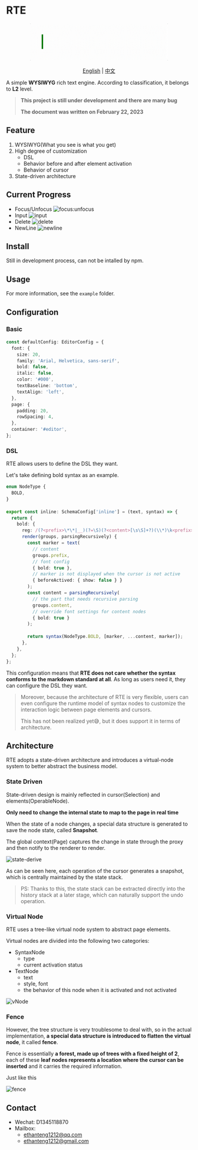 # RTE

<p align="center"><img src="./logo.gif" alt="logo" height="100"></p>
<p align="center"><a href="./README.md">English</a> | <a href="./README-zh.md">中文</a></p>

A simple **WYSIWYG** rich text engine. According to classification, it belongs to **L2** level.

> **This project is still under development and there are many bug**
>
> **The document was written on February 22, 2023**

## Feature

1. WYSIWYG(What you see is what you get)
2. High degree of customization
   - DSL
   - Behavior before and after element activation
   - Behavior of cursor
3. State-driven architecture

## Current Progress

- Focus/Unfocus
![focus:unfocus](https://user-images.githubusercontent.com/76992456/220647800-2200c929-91c0-4d4c-a217-a3f52539c284.gif)
- Input
![input](https://user-images.githubusercontent.com/76992456/220648010-59f4e7b9-3200-48c0-bf77-f63639085b85.gif)
- Delete
![delete](https://user-images.githubusercontent.com/76992456/220648068-03a204a3-fd26-46b4-993f-679b603210e9.gif)
- NewLine
![newline](https://user-images.githubusercontent.com/76992456/220648145-8f1bf689-2a8a-4d4c-9f2e-b958b1901505.gif)

## Install

Still in development process, can not be intalled by npm.

## Usage

For more information, see the `example` folder.

## Configuration

### Basic

```typescript
const defaultConfig: EditorConfig = {
  font: {
    size: 20,
    family: 'Arial, Helvetica, sans-serif',
    bold: false,
    italic: false,
    color: '#000',
    textBaseline: 'bottom',
    textAlign: 'left',
  },
  page: {
    padding: 20,
    rowSpacing: 4,
  },
  container: '#editor',
};
```

### DSL

RTE allows users to define the DSL they want.

Let's take defining bold syntax as an example.

```typescript
enum NodeType {
  BOLD,
}

export const inline: SchemaConfig['inline'] = (text, syntax) => {
  return {
    bold: {
      reg: /(?<prefix>\*\*|__)(?=\S)(?<content>[\s\S]+?)(\\*)\k<prefix>(?!(\*|_))/,
      render(groups, parsingRecursively) {
        const marker = text(
          // content
          groups.prefix,
          // font config
          { bold: true },
          // marker is not displayed when the cursor is not active
          { beforeActived: { show: false } }
        );
        const content = parsingRecursively(
          // the part that needs recursive parsing
          groups.content,
          // override font settings for content nodes
          { bold: true }
        );

        return syntax(NodeType.BOLD, [marker, ...content, marker]);
      },
    },
  };
};
```

This configuration means that **RTE does not care whether the syntax conforms to the markdown standard at all**. As long as users need it, they can configure the DSL they want.

> Moreover, because the architecture of RTE is very flexible, users can even configure the runtime model of syntax nodes to customize the interaction logic between page elements and cursors.
>
> This has not been realized yet😅, but it does support it in terms of architecture.

## Architecture

RTE adopts a state-driven architecture and introduces a virtual-node system to better abstract the business model.

### State Driven

State-driven design is mainly reflected in cursor(Selection) and elements(OperableNode).

**Only need to change the internal state to map to the page in real time**

When the state of a node changes, a special data structure is generated to save the node state, called **Snapshot**.

The global context(Page) captures the change in state through the proxy and then notify to the renderer to render.

![state-derive](https://user-images.githubusercontent.com/76992456/220551869-001f657e-bf56-4e6c-b005-92159afc6250.png)

As can be seen here, each operation of the cursor generates a snapshot, which is centrally maintained by the state stack.

> PS: Thanks to this, the state stack can be extracted directly into the history stack at a later stage, which can naturally support the undo operation.

### Virtual Node

RTE uses a tree-like virtual node system to abstract page elements.

Virtual nodes are divided into the following two categories:

- SyntaxNode
  - type
  - current activation status
- TextNode
  - text
  - style, font
  - the behavior of this node when it is activated and not activated

![vNode](https://user-images.githubusercontent.com/76992456/220551943-d68ab366-2c50-4250-b6de-6de9affd6f8b.png)

### Fence

However, the tree structure is very troublesome to deal with, so in the actual implementation, **a special data structure is introduced to flatten the virtual node**, it called **fence**.

Fence is essentially **a forest, made up of trees with a fixed height of 2**, each of these **leaf nodes represents a location where the cursor can be inserted** and it carries the required information.

Just like this

![fence](https://user-images.githubusercontent.com/76992456/220647683-df6df14c-4277-45e0-8f66-5671aa5918fd.png)

## Contact

- Wechat: D1345118870
- Mailbox:
  - ethanteng1212@qq.com
  - ethanteng1212@gmail.com
